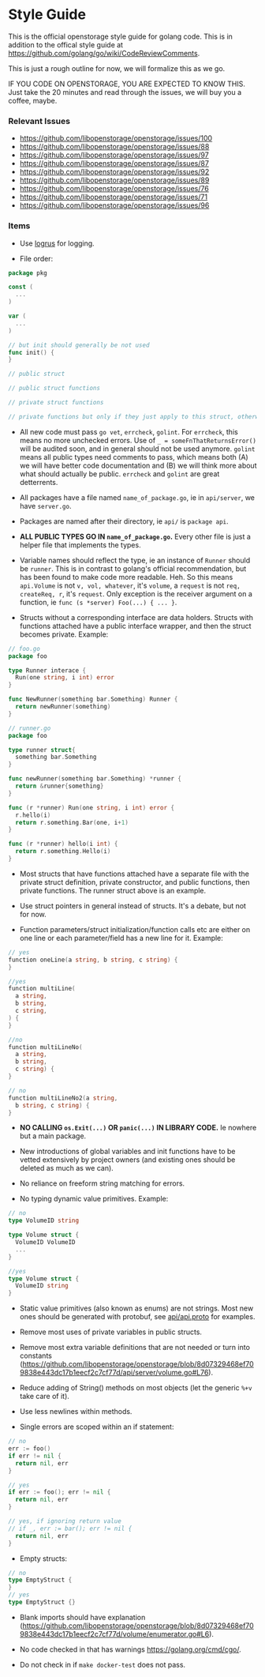 # Style Guide

This is the official openstorage style guide for golang code. This is in addition to the offical style guide at https://github.com/golang/go/wiki/CodeReviewComments.

This is just a rough outline for now, we will formalize this as we go.

IF YOU CODE ON OPENSTORAGE, YOU ARE EXPECTED TO KNOW THIS. Just take the 20 minutes and read through the issues, we will buy you a coffee, maybe.

### Relevant Issues

* https://github.com/libopenstorage/openstorage/issues/100
* https://github.com/libopenstorage/openstorage/issues/88
* https://github.com/libopenstorage/openstorage/issues/97
* https://github.com/libopenstorage/openstorage/issues/87
* https://github.com/libopenstorage/openstorage/issues/92
* https://github.com/libopenstorage/openstorage/issues/89
* https://github.com/libopenstorage/openstorage/issues/76
* https://github.com/libopenstorage/openstorage/issues/71
* https://github.com/libopenstorage/openstorage/issues/96

### Items

* Use [logrus](https://github.com/sirupsen/logrus) for logging.

* File order:

```go
package pkg

const (
  ...
)

var (
  ...
)

// but init should generally be not used
func init() {
}

// public struct

// public struct functions

// private struct functions

// private functions but only if they just apply to this struct, otherwise in a common file
```

* All new code must pass `go vet`, `errcheck`, `golint`. For `errcheck`, this means no more unchecked errors. Use of `_ = someFnThatReturnsError()` will be audited soon, and in general should not be used anymore. `golint` means all public types need comments to pass, which means both (A) we will have better code documentation and (B) we will think more about what should actually be public. `errcheck` and `golint` are great detterrents.

* All packages have a file named `name_of_package.go`, ie in `api/server`, we have `server.go`.

* Packages are named after their directory, ie `api/` is `package api`.

* **ALL PUBLIC TYPES GO IN `name_of_package.go`.** Every other file is just a helper file that implements the types.

* Variable names should reflect the type, ie an instance of  `Runner` should be `runner`. This is in contrast to golang's official recommendation, but has been found to make code more readable. Heh. So this means `api.Volume` is not `v, vol, whatever`, it's `volume`, a `request` is not `req, createReq, r`, it's `request`. Only exception is the receiver argument on a function, ie `func (s *server) Foo(...) { ... }`.

* Structs without a corresponding interface are data holders. Structs with functions attached have a public interface wrapper, and then the struct becomes private. Example:

```go
// foo.go
package foo

type Runner interace {
  Run(one string, i int) error
}

func NewRunner(something bar.Something) Runner {
  return newRunner(something)
}

// runner.go
package foo

type runner struct{
  something bar.Something
}

func newRunner(something bar.Something) *runner {
  return &runner{something}
}

func (r *runner) Run(one string, i int) error {
  r.hello(i)
  return r.something.Bar(one, i+1)
}

func (r *runner) hello(i int) {
  return r.something.Hello(i)
}
```
              
* Most structs that have functions attached have a separate file with the private struct definition, private constructor, and public functions, then private functions. The runner struct above is an example.

* Use struct pointers in general instead of structs. It's a debate, but not for now.

* Function parameters/struct initialization/function calls etc are either on one line or each parameter/field has a new line for it. Example:

```go
// yes
function oneLine(a string, b string, c string) {
}

//yes
function multiLine(
  a string,
  b string,
  c string,
) {
}

//no
function multiLineNo(
  a string,
  b string,
  c string) {
}

// no
function multiLineNo2(a string,
  b string, c string) {
}
```

* **NO CALLING `os.Exit(...)` OR `panic(...)` IN LIBRARY CODE.** Ie nowhere but a main package.

* New introductions of global variables and init functions have to be vetted extensively by project owners (and existing ones should be deleted as much as we can).

* No reliance on freeform string matching for errors.

* No typing dynamic value primitives. Example:

```go
// no
type VolumeID string

type Volume struct {
  VolumeID VolumeID
  ...
}

//yes
type Volume struct {
  VolumeID string  
}
```

* Static value primitives (also known as enums) are not strings. Most new ones should be generated with protobuf, see [api/api.proto](api/api.proto) for examples.

* Remove most uses of private variables in public structs.

* Remove most extra variable definitions that are not needed or turn into constants (https://github.com/libopenstorage/openstorage/blob/8d07329468ef709838e443dc17b1eecf2c7cf77d/api/server/volume.go#L76).

* Reduce adding of String() methods on most objects (let the generic `%+v` take care of it).

* Use less newlines within methods.

* Single errors are scoped within an if statement:

```go
// no
err := foo()
if err != nil {
  return nil, err
}

// yes
if err := foo(); err != nil {
  return nil, err
}

// yes, if ignoring return value
// if _, err := bar(); err != nil {
  return nil, err
}
```
    
* Empty structs:

```go
// no
type EmptyStruct {
}
// yes
type EmptyStruct {}
```

* Blank imports should have explanation (https://github.com/libopenstorage/openstorage/blob/8d07329468ef709838e443dc17b1eecf2c7cf77d/volume/enumerator.go#L6).

* No code checked in that has warnings https://golang.org/cmd/cgo/.

* Do not check in if `make docker-test` does not pass.
